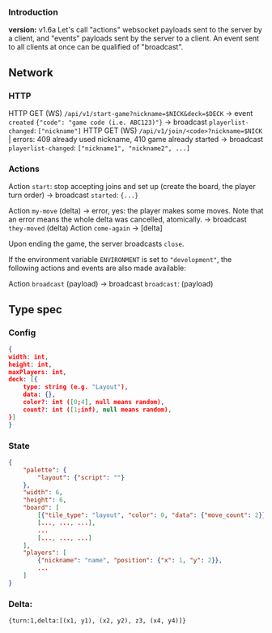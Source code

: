  
### Introduction
 **version:** v1.6a
Let's call "actions" websocket payloads sent to the server by a client, and "events" payloads sent by the server to a client. An event sent to all clients at once can be qualified of "broadcast".

## Network
### HTTP
HTTP GET (WS) `/api/v1/start-game?nickname=$NICK&deck=$DECK`
	-> event `created` `{"code": "game code (i.e. ABC123)"}`
	-> broadcast `playerlist-changed`: `["nickname"]`
HTTP GET (WS) `/api/v1/join/<code>?nickname=$NICK`
	| errors: 409 already used nickname, 410 game already started
	-> broadcast `playerlist-changed`: `["nickname1", "nickname2", ...]`
### Actions
Action `start`: stop accepting joins and set up (create the board, the player turn order)
	-> broadcast `started`: `{...}`

Action `my-move` (delta) -> error, yes: the player makes some moves. Note that an error means the whole delta was cancelled, atomically.
	-> broadcast `they-moved` (delta)
Action `come-again` -> \[delta\]

Upon ending the game, the server broadcasts `close`.

If the environment variable `ENVIRONMENT` is set to `"development"`, the following actions and events are also made available:

Action `broadcast` (payload)
	-> broadcast `broadcast`: (payload)


## Type spec
### Config
```json
{
width: int,
height: int,
maxPlayers: int,
deck: [{
	type: string (e.g. "Layout"),
	data: {},
	color?: int ([0;4], null means random),
	count?: int ([1;inf), null means random),
}]
}
```

### State
```json
{
	"palette": {
		"layout": {"script": ""}
	},
	"width": 6,
	"height": 6,
	"board": [
		[{"tile_type": "layout", "color": 0, "data": {"move_count": 2}}, ...],
		[..., ..., ...],
		...
		[..., ..., ...]
	],
	"players": [
		{"nickname": "name", "position": {"x": 1, "y": 2}},
		...
	]
}
```

### Delta:
`{turn:1,delta:[(x1, y1), (x2, y2), z3, (x4, y4)]}`